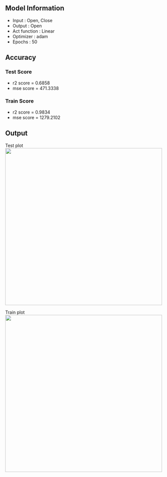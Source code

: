 ## Model Information

* Input : Open, Close
* Output : Open
* Act function : Linear
* Optimizer : adam
* Epochs : 50

## Accuracy

### Test Score
* r2 score = 0.6858
* mse score = 471.3338
### Train Score
* r2 score = 0.9834
* mse score = 1279.2102

## Output
Test plot  
<img src="https://github.com/stock-price-project/stock_price_prediction/blob/master/model/linear_50_adam/output_test.png" width ="500px">

Train plot  
<img src="https://github.com/stock-price-project/stock_price_prediction/blob/master/model/linear_50_adam/output_train.png" width ="500px">

